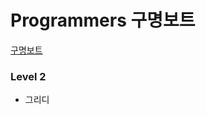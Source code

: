 # Programmers 구명보트

[구명보트](https://school.programmers.co.kr/learn/courses/30/lessons/42885#)

### Level 2

- 그리디
